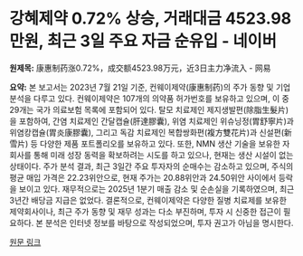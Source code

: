 # 강혜제약 0.72% 상승, 거래대금 4523.98만원, 최근 3일 주요 자금 순유입 - 네이버

**원제목:** 康惠制药涨0.72%，成交额4523.98万元，近3日主力净流入 - 网易

**요약:** 본 보고서는 2023년 7월 21일 기준, 컨웨이제약(康惠制药)의 주가 동향 및 기업 분석을 다루고 있다.  컨웨이제약은 107개의 의약품 허가번호를 보유하고 있으며, 이 중 29개는 국가 의료보험 목록에 포함되어 있다.  탈모 치료제인 제지생발편(除脂生髮片)을 포함하여, 간염 치료제인 간달캡슐(肝達膠囊), 위염 치료제인 위슈닝정(胃舒寧片)과 위염캉캡슐(胃炎康膠囊), 그리고 독감 치료제인 복합쌍화편(複方雙花片)과 신설편(新雪片) 등 다양한 제품 포트폴리오를 보유하고 있다.  또한,  NMN 생산 기술을 보유한 자회사를 통해 미래 성장 동력을 확보하려는 시도를 하고 있으나, 현재는 생산 시설이 없는 상태이다.  주가 분석 결과, 최근 3일간 주요 투자자의 순매수는 감소하고 있으며, 주식의 평균 매입 가격은 22.23위안으로, 현재 주가는 20.88위안과 24.50위안 사이에서 등락을 보이고 있다.  재무적으로는 2025년 1분기 매출 감소 및 순손실을 기록하였으며, 최근 3년간 배당금 지급은 없었다.  결론적으로, 컨웨이제약은 다양한 질병 치료제를 보유한 제약회사이나, 최근 주가 동향 및 재무 성과는 다소 부진하며, 투자 시 신중한 접근이 필요하다.  본 분석은 인터넷 정보를 바탕으로 작성되었으며, 투자 권고가 아님을 명시한다.

[원문 링크](https://www.163.com/dy/article/K50HRMLK05568W0A.html)
